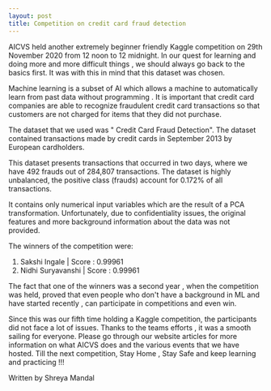 ```yaml
---	
layout: post	
title: Competition on credit card fraud detection
---
```


AICVS held another extremely beginner friendly Kaggle competition
on 29th November 2020 from 12 noon to 12 midnight. In our quest
for learning and doing more and more difficult things , we should
always go back to the basics first. It was with this in mind that this
dataset was chosen.

Machine learning is a subset of AI which allows a machine to
automatically learn from past data without programming .
It is important that credit card companies are able to recognize
fraudulent credit card transactions so that customers are not
charged for items that they did not purchase.

The dataset that we used was &quot; Credit Card Fraud Detection&quot;. The
dataset contained transactions made by credit cards in September
2013 by European cardholders.

This dataset presents transactions that occurred in two days, where
we have 492 frauds out of 284,807 transactions. The dataset is highly
unbalanced, the positive class (frauds) account for 0.172% of all
transactions.

It contains only numerical input variables which are the result of a
PCA transformation. Unfortunately, due to confidentiality issues, the
original features and more background information about the data
was not provided.

The winners of the competition were:
<ol>
<li> Sakshi Ingale | Score : 0.99961</li>
<li> Nidhi Suryavanshi | Score : 0.99961</li>
</ol>

The fact that one of the winners was a second year , when the
competition was held, proved that even people who don&#39;t have a
background in ML and have started recently , can participate in
competitions and even win.

Since this was our fifth time holding a Kaggle competition, the
participants did not face a lot of issues. Thanks to the teams efforts ,
it was a smooth sailing for everyone.
Please go through our website articles for more information on what
AICVS does and the various events that we have hosted. Till the next
competition, Stay Home , Stay Safe and keep learning and practicing
!!!

Written by Shreya Mandal
